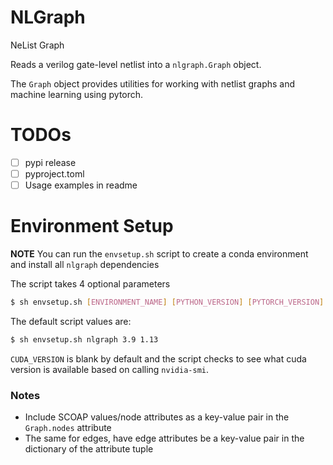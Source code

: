 # NLGraph

NeList Graph

Reads a verilog gate-level netlist into a `nlgraph.Graph` object.

The `Graph` object provides utilities for working with netlist graphs and machine learning using pytorch.

# TODOs

- [ ] pypi release
- [ ] pyproject.toml
- [ ] Usage examples in readme

# Environment Setup

**NOTE**
You can run the `envsetup.sh` script to create
a conda environment and install all `nlgraph` dependencies

The script takes 4 optional parameters

```bash
$ sh envsetup.sh [ENVIRONMENT_NAME] [PYTHON_VERSION] [PYTORCH_VERSION] [CUDA_VERSION]
```

The default script values are:

```bash
$ sh envsetup.sh nlgraph 3.9 1.13
```

`CUDA_VERSION` is blank by default and the script checks to see what cuda version is
available based on calling `nvidia-smi`.

### Notes

* Include SCOAP values/node attributes as a key-value pair in the `Graph.nodes` attribute
* The same for edges, have edge attributes be a key-value pair in the dictionary of the attribute tuple




